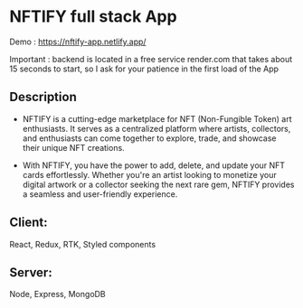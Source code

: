 # NFTIFY full stack App

Demo : https://nftify-app.netlify.app/

Important : backend is located in a free service render.com that takes about 15 seconds to start, so I ask for your patience in the first load of the App

## Description

- NFTIFY is a cutting-edge marketplace for NFT (Non-Fungible Token) art enthusiasts. It serves as a centralized platform where artists, collectors, and enthusiasts can come together to explore, trade, and showcase their unique NFT creations.

- With NFTIFY, you have the power to add, delete, and update your NFT cards effortlessly. Whether you're an artist looking to monetize your digital artwork or a collector seeking the next rare gem, NFTIFY provides a seamless and user-friendly experience.

## Client:

React, Redux, RTK, Styled components

## Server:

Node, Express, MongoDB
